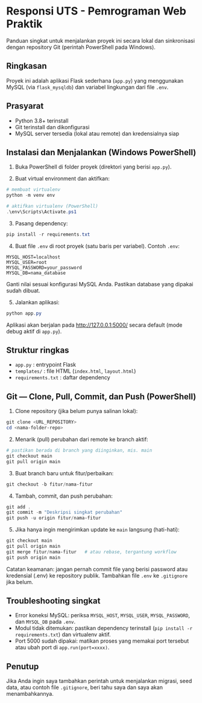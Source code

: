 # Responsi UTS - Pemrograman Web Praktik

Panduan singkat untuk menjalankan proyek ini secara lokal dan sinkronisasi dengan repository Git (perintah PowerShell pada Windows).

## Ringkasan

Proyek ini adalah aplikasi Flask sederhana (`app.py`) yang menggunakan MySQL (via `flask_mysqldb`) dan variabel lingkungan dari file `.env`.

## Prasyarat

- Python 3.8+ terinstall
- Git terinstall dan dikonfigurasi
- MySQL server tersedia (lokal atau remote) dan kredensialnya siap

## Instalasi dan Menjalankan (Windows PowerShell)

1. Buka PowerShell di folder proyek (direktori yang berisi `app.py`).

2. Buat virtual environment dan aktifkan:

```powershell
# membuat virtualenv
python -m venv env

# aktifkan virtualenv (PowerShell)
.\env\Scripts\Activate.ps1
```

3. Pasang dependency:

```powershell
pip install -r requirements.txt
```

4. Buat file `.env` di root proyek (satu baris per variabel). Contoh `.env`:

```
MYSQL_HOST=localhost
MYSQL_USER=root
MYSQL_PASSWORD=your_password
MYSQL_DB=nama_database
```

Ganti nilai sesuai konfigurasi MySQL Anda. Pastikan database yang dipakai sudah dibuat.

5. Jalankan aplikasi:

```powershell
python app.py
```

Aplikasi akan berjalan pada http://127.0.0.1:5000/ secara default (mode debug aktif di `app.py`).

## Struktur ringkas

- `app.py` : entrypoint Flask
- `templates/` : file HTML (`index.html`, `layout.html`)
- `requirements.txt` : daftar dependency

## Git — Clone, Pull, Commit, dan Push (PowerShell)

1. Clone repository (jika belum punya salinan lokal):

```powershell
git clone <URL_REPOSITORY>
cd <nama-folder-repo>
```

2. Menarik (pull) perubahan dari remote ke branch aktif:

```powershell
# pastikan berada di branch yang diinginkan, mis. main
git checkout main
git pull origin main
```

3. Buat branch baru untuk fitur/perbaikan:

```powershell
git checkout -b fitur/nama-fitur
```

4. Tambah, commit, dan push perubahan:

```powershell
git add .
git commit -m "Deskripsi singkat perubahan"
git push -u origin fitur/nama-fitur
```

5. Jika hanya ingin mengirimkan update ke `main` langsung (hati-hati):

```powershell
git checkout main
git pull origin main
git merge fitur/nama-fitur   # atau rebase, tergantung workflow
git push origin main
```

Catatan keamanan: jangan pernah commit file yang berisi password atau kredensial (.env) ke repository publik. Tambahkan file `.env` ke `.gitignore` jika belum.

## Troubleshooting singkat

- Error koneksi MySQL: periksa `MYSQL_HOST`, `MYSQL_USER`, `MYSQL_PASSWORD`, dan `MYSQL_DB` pada `.env`.
- Modul tidak ditemukan: pastikan dependency terinstall (`pip install -r requirements.txt`) dan virtualenv aktif.
- Port 5000 sudah dipakai: matikan proses yang memakai port tersebut atau ubah port di `app.run(port=xxxx)`.

## Penutup

Jika Anda ingin saya tambahkan perintah untuk menjalankan migrasi, seed data, atau contoh file `.gitignore`, beri tahu saya dan saya akan menambahkannya.
